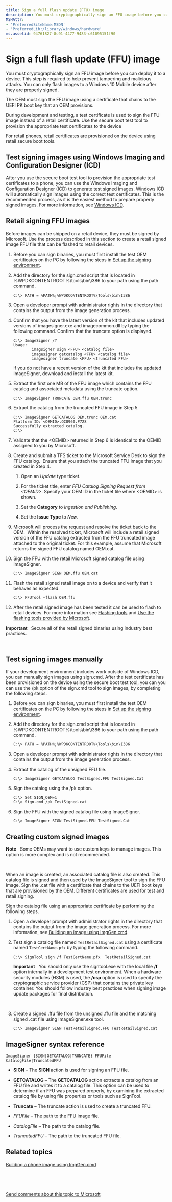 ```yaml
---
title: Sign a full flash update (FFU) image
description: You must cryptographically sign an FFU image before you can deploy it to a device. This step is required to help prevent tampering and malicious attacks. You can only flash images to a Windows 10 Mobile device after they are properly signed.
MSHAttr:
- 'PreferredSiteName:MSDN'
- 'PreferredLib:/library/windows/hardware'
ms.assetid: 94761827-8c91-4477-9483-c61095151f90
---
```


# Sign a full flash update (FFU) image


You must cryptographically sign an FFU image before you can deploy it to a device. This step is required to help prevent tampering and malicious attacks. You can only flash images to a Windows 10 Mobile device after they are properly signed.

The OEM must sign the FFU image using a certificate that chains to the UEFI PK boot key that an OEM provisions.

During development and testing, a test certificate is used to sign the FFU image instead of a retail certificate. Use the secure boot test tool to provision the appropriate test certificates to the device

For retail phones, retail certificates are provisioned on the device using retail secure boot tools.

## Test signing images using Windows Imaging and Configuration Designer (ICD)


After you use the secure boot test tool to provision the appropriate test certificates to a phone, you can use the Windows Imaging and Configuration Designer (ICD) to generate test signed images. Windows ICD will automatically sign images using the correct test certificates. This is the recommended process, as it is the easiest method to prepare properly signed images. For more information, see [Windows ICD](https://msdn.microsoft.com/library/windows/hardware/dn916113).

## Retail signing FFU images


Before images can be shipped on a retail device, they must be signed by Microsoft. Use the process described in this section to create a retail signed image FFU file that can be flashed to retail devices.

1.  Before you can sign binaries, you must first install the test OEM certificates on the PC by following the steps in [Set up the signing environment](https://msdn.microsoft.com/library/windows/hardware/dn789236).

2.  Add the directory for the sign.cmd script that is located in %WPDKCONTENTROOT%\\tools\\bin\\i386 to your path using the path command.

    ``` syntax
    C:\> PATH = %PATH%;%WPDKCONTENTROOT%\Tools\bin\I386
    ```

3.  Open a developer prompt with administrator rights in the directory that contains the output from the image generation process.

4.  Confirm that you have the latest version of the kit that includes updated versions of imagesigner.exe and imagecommon.dll by typing the following command. Confirm that the truncate option is displayed.

    ``` syntax
    C:\> ImageSigner /?
    Usage:
            imagsigner sign <FFU> <catalog file>
            imagesigner getcatalog <FFU> <catalog file>
            imagesigner truncate <FFU> <truncated FFU>
    ```

    If you do not have a recent version of the kit that includes the updated ImageSigner, download and install the latest kit.

5.  Extract the first one MB of the FFU image which contains the FFU catalog and associated metadata using the truncate option.

    ``` syntax
    C:\> ImageSigner TRUNCATE OEM.ffu OEM.trunc
    ```

6.  Extract the catalog from the truncated FFU image in Step 5.

    ``` syntax
    C:\> ImageSigner GETCATALOG OEM.trunc OEM.cat
    Platform ID: <OEMID>.QC8960.P728
    Successfully extracted catalog.
    C:\>
    ```

7.  Validate that the &lt;OEMID&gt; returned in Step 6 is identical to the OEMID assigned to you by Microsoft. 

8.  Create and submit a TFS ticket to the Microsoft Service Desk to sign the FFU catalog.  Ensure that you attach the truncated FFU image that you created in Step 4.

    1.  Open an *Update* type ticket.

    2.  For the ticket title, enter *FFU Catalog Signing Request from &lt;OEMID&gt;*. Specify your OEM ID in the ticket tile where &lt;OEMID&gt; is shown.

    3.  Set the **Category** to *Ingestion and Publishing*.

    4.  Set the **Issue Type** to *New*.

9.  Microsoft will process the request and resolve the ticket back to the OEM.  Within the resolved ticket, Microsoft will include a retail signed version of the FFU catalog extracted from the FFU truncated image attached to the original ticket. For this example, assume that Microsoft returns the signed FFU catalog named OEM.cat.

10. Sign the FFU with the retail Microsoft signed catalog file using ImageSigner.

    ``` syntax
    C:\> ImageSigner SIGN OEM.ffu OEM.cat
    ```

11. Flash the retail signed retail image on to a device and verify that it behaves as expected.

    ``` syntax
    C:\> FFUTool –flash OEM.ffu
    ```

12. After the retail signed image has been tested it can be used to flash to retail devices. For more information see [Flashing tools](p_phManuRetail.flashing_tools) and [Use the flashing tools provided by Microsoft](use-the-flashing-tools-provided-by-microsoft.md).

**Important**  
Secure all of the retail signed binaries using industry best practices.

 

## Test signing images manually


If your development environment includes work outside of Windows ICD, you can manually sign images using sign.cmd. After the test certificate has been provisioned on the device using the secure boot test tool, you can you can use the /pk option of the sign.cmd tool to sign images, by completing the following steps.

1.  Before you can sign binaries, you must first install the test OEM certificates on the PC by following the steps in [Set up the signing environment](https://msdn.microsoft.com/library/windows/hardware/dn789236).

2.  Add the directory for the sign.cmd script that is located in %WPDKCONTENTROOT%\\tools\\bin\\i386 to your path using the path command.

    ``` syntax
    C:\> PATH = %PATH%;%WPDKCONTENTROOT%\Tools\bin\I386
    ```

3.  Open a developer prompt with administrator rights in the directory that contains the output from the image generation process.

4.  Extract the catalog of the unsigned FFU file.

    ``` syntax
    C:\> ImageSigner GETCATALOG TestSigned.FFU TestSigned.Cat
    ```

5.  Sign the catalog using the /pk option.

    ``` syntax
    C:\> Set SIGN_OEM=1
    C:\> Sign.cmd /pk TestSigned.cat
    ```

6.  Sign the FFU with the signed catalog file using ImageSigner.

    ``` syntax
    C:\> ImageSigner SIGN TestSigned.FFU TestSigned.Cat
    ```

## Creating custom signed images


**Note**  
Some OEMs may want to use custom keys to manage images. This option is more complex and is not recommended.

 

When an image is created, an associated catalog file is also created. This catalog file is signed and then used by the ImageSigner tool to sign the FFU image. Sign the .cat file with a certificate that chains to the UEFI boot keys that are provisioned by the OEM. Different certificates are used for test and retail signing.

Sign the catalog file using an appropriate certificate by performing the following steps.

1.  Open a developer prompt with administrator rights in the directory that contains the output from the image generation process. For more information, see [Building an image using ImgGen.cmd](building-a-phone-image-using-imggencmd.md).

2.  Test sign a catalog file named `TestRetailSigned.cat` using a certificate named `TestCertName.pfx` by typing the following command.

    ``` syntax
    C:\> SignTool sign /f TestCertName.pfx  TestRetailSigned.cat
    ```

    **Important**  
    You should only use the signtool.exe with the local file **/f** option internally in a development test environment. When a hardware security modules (HSM) is used, the **/csp** option is used to specify the cryptographic service provider (CSP) that contains the private key container. You should follow industry best practices when signing image update packages for final distribution.

     

3.  Create a signed .ffu file from the unsigned .ffu file and the matching signed .cat file using ImageSigner.exe tool.

    ``` syntax
    C:\> ImageSigner SIGN TestRetailSigned.FFU TestRetailSigned.Cat
    ```

## ImageSigner syntax reference


``` syntax
ImageSigner {SIGN|GETCATALOG|TRUNCATE} FFUFile CatalogFile|TruncatedFFU
```

-   **SIGN** – The **SIGN** action is used for signing an FFU file.

-   **GETCATALOG** – The **GETCATALOG** action extracts a catalog from an FFU file and writes it to a catalog file. This option can be used to determine if an FFU was prepared properly, by examining the extracted catalog file by using file properties or tools such as SignTool.

-   **Truncate** – The truncate action is used to create a truncated FFU.

-   *FFUFile* – The path to the FFU image file.

-   *CatalogFile* – The path to the catalog file.

-   *TruncatedFFU* – The path to the truncated FFU file.

## Related topics


[Building a phone image using ImgGen.cmd](building-a-phone-image-using-imggencmd.md)

 

 

[Send comments about this topic to Microsoft](mailto:wsddocfb@microsoft.com?subject=Documentation%20feedback%20%5Bp_phFlashing\p_phFlashing%5D:%20Sign%20a%20full%20flash%20update%20%28FFU%29%20image%20%20RELEASE:%20%2810/4/2016%29&body=%0A%0APRIVACY%20STATEMENT%0A%0AWe%20use%20your%20feedback%20to%20improve%20the%20documentation.%20We%20don't%20use%20your%20email%20address%20for%20any%20other%20purpose,%20and%20we'll%20remove%20your%20email%20address%20from%20our%20system%20after%20the%20issue%20that%20you're%20reporting%20is%20fixed.%20While%20we're%20working%20to%20fix%20this%20issue,%20we%20might%20send%20you%20an%20email%20message%20to%20ask%20for%20more%20info.%20Later,%20we%20might%20also%20send%20you%20an%20email%20message%20to%20let%20you%20know%20that%20we've%20addressed%20your%20feedback.%0A%0AFor%20more%20info%20about%20Microsoft's%20privacy%20policy,%20see%20http://privacy.microsoft.com/default.aspx. "Send comments about this topic to Microsoft")





